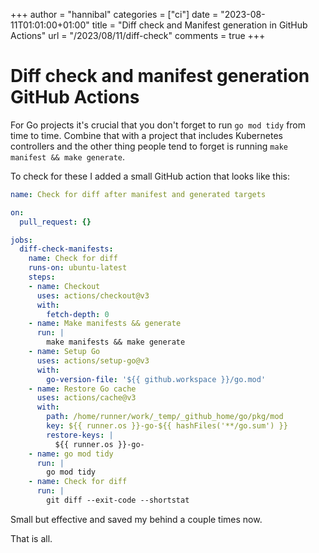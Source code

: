 +++
author = "hannibal"
categories = ["ci"]
date = "2023-08-11T01:01:00+01:00"
title = "Diff check and Manifest generation in GitHub Actions"
url = "/2023/08/11/diff-check"
comments = true
+++

# Diff check and manifest generation GitHub Actions

For Go projects it's crucial that you don't forget to run `go mod tidy` from time to time. Combine that with a project
that includes Kubernetes controllers and the other thing people tend to forget is running `make manifest && make generate`.

To check for these I added a small GitHub action that looks like this:

```yaml
name: Check for diff after manifest and generated targets

on:
  pull_request: {}

jobs:
  diff-check-manifests:
    name: Check for diff
    runs-on: ubuntu-latest
    steps:
    - name: Checkout
      uses: actions/checkout@v3
      with:
        fetch-depth: 0
    - name: Make manifests && generate
      run: |
        make manifests && make generate
    - name: Setup Go
      uses: actions/setup-go@v3
      with:
        go-version-file: '${{ github.workspace }}/go.mod'
    - name: Restore Go cache
      uses: actions/cache@v3
      with:
        path: /home/runner/work/_temp/_github_home/go/pkg/mod
        key: ${{ runner.os }}-go-${{ hashFiles('**/go.sum') }}
        restore-keys: |
          ${{ runner.os }}-go-
    - name: go mod tidy
      run: |
        go mod tidy
    - name: Check for diff
      run: |
        git diff --exit-code --shortstat
```

Small but effective and saved my behind a couple times now.

That is all.

